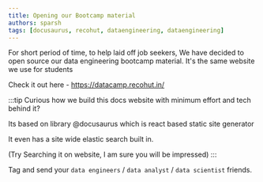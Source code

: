 ```yaml
---
title: Opening our Bootcamp material
authors: sparsh
tags: [docusaurus, recohut, dataengineering, dataengineering]
---
```


For short period of time, to help laid off job seekers, We have decided to open source our data engineering bootcamp material. It's the same website we use for students

Check it out here - https://datacamp.recohut.in/

:::tip
Curious how we build this docs website with minimum effort and tech behind it?

Its based on library @docusaurus which is react based static site generator 

It even has a site wide elastic search built in. 

(Try Searching it on website, I am sure you will be impressed)
:::

Tag and send your `data engineers` / `data analyst` / `data scientist` friends.